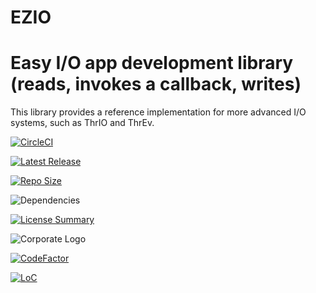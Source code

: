 # EZIO
Easy I/O app development library (reads, invokes a callback, writes)
==========
This library provides a reference implementation
for more advanced I/O systems,
such as ThrIO and ThrEv.

[![CircleCI](https://img.shields.io/circleci/build/github/InnovAnon-Inc/EZIO?color=%23FF1100&logo=InnovAnon%2C%20Inc.&logoColor=%23FF1133&style=plastic)](https://circleci.com/gh/InnovAnon-Inc/EZIO)

[![Latest Release](https://img.shields.io/github/commits-since/InnovAnon-Inc/EZIO/latest?color=%23FF1100&include_prereleases&logo=InnovAnon%2C%20Inc.&logoColor=%23FF1133&style=plastic)](https://github.com/InnovAnon-Inc/EZIO/releases/latest)

[![Repo Size](https://img.shields.io/github/repo-size/InnovAnon-Inc/EZIO?color=%23FF1100&logo=InnovAnon%2C%20Inc.&logoColor=%23FF1133&style=plastic)](https://github.com/InnovAnon-Inc/EZIO)

![Dependencies](https://img.shields.io/librariesio/github/InnovAnon-Inc/EZIO?color=%23FF1100&style=plastic)

[![License Summary](https://img.shields.io/github/license/InnovAnon-Inc/EZIO?color=%23FF1100&label=Free%20Code%20for%20a%20Free%20World%21&logo=InnovAnon%2C%20Inc.&logoColor=%23FF1133&style=plastic)](https://tldrlegal.com/license/unlicense#summary)

![Corporate Logo](https://i.imgur.com/UD8y4Is.gif)

[![CodeFactor](https://www.codefactor.io/repository/github/InnovAnon-Inc/EZIO/badge)](https://www.codefactor.io/repository/github/InnovAnon-Inc/EZIO)

[![LoC](https://tokei.rs/b1/github/InnovAnon-Inc/EZIO?category=code)](https://github.com/InnovAnon-Inc/EZIO)

